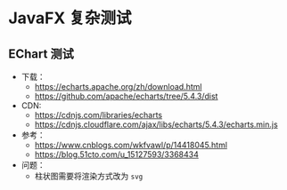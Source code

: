 # JavaFX 复杂测试

## EChart 测试
- 下载：
  - https://echarts.apache.org/zh/download.html
  - https://github.com/apache/echarts/tree/5.4.3/dist
- CDN:
  - https://cdnjs.com/libraries/echarts
  - https://cdnjs.cloudflare.com/ajax/libs/echarts/5.4.3/echarts.min.js
- 参考：
  - https://www.cnblogs.com/wkfvawl/p/14418045.html
  - https://blog.51cto.com/u_15127593/3368434
- 问题：
  - 柱状图需要将渲染方式改为 `svg`